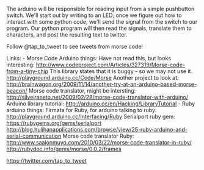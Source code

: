 The arduino will be responsible for reading input from a simple pushbutton switch. We'll start out by writing to an LED; once we figure out how to interact with some python code, we'll send the signal from the switch to our program. Our python program will then read the signals, translate them to characters, and post the resulting text to twitter.

Follow @tap_to_tweet to see tweets from morse code!

Links:
	- Morse Code Arduino things:
		Have not read this, but looks interesting:
		http://www.codeproject.com/Articles/327319/Morse-code-from-a-tiny-chip
		This library states that it is buggy - so we may not use it.
		http://playground.arduino.cc/Code/Morse
		Another project to look at:
		http://brainwagon.org/2009/11/14/another-try-at-an-arduino-based-morse-beacon/
		Morse code translator, might be intersting:
		http://silveiraneto.net/2009/02/28/morse-code-translator-with-arduino/
		Arduino library tutorial:
		http://arduino.cc/en/Hacking/LibraryTutorial
	- Ruby arduino things:
		Firmata for Ruby, for arduino talking to ruby:
		http://playground.arduino.cc/Interfacing/Ruby
		Serialport ruby gem:
			https://rubygems.org/gems/serialport
			http://blog.hulihanapplications.com/browse/view/25-ruby-arduino-and-serial-communication
		Morse code translator Ruby:
			http://www.saalonmuyo.com/2010/03/22/morse-code-translator-in-ruby/
		http://rubydoc.info/gems/morse/0.0.2/frames

https://twitter.com/tap_to_tweet